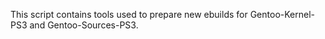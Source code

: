 This script contains tools used to prepare new ebuilds for Gentoo-Kernel-PS3 and Gentoo-Sources-PS3.
